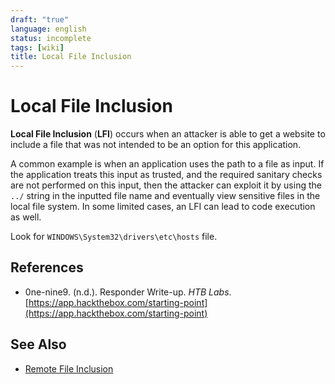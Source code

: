 ```yaml
---
draft: "true"
language: english
status: incomplete
tags: [wiki]
title: Local File Inclusion
---
```


# Local File Inclusion

**Local File Inclusion** (**LFI**) occurs when an attacker is able to get a website to include a file that was not intended to be an option for this application.

A common example is when an application uses the path to a file as input. If the application treats this input as trusted, and the required sanitary checks are not performed on this input, then the attacker can exploit it by using the `../` string in the inputted file name and eventually view sensitive files in the local file system. In some limited cases, an LFI can lead to code execution as well.

Look for `WINDOWS\System32\drivers\etc\hosts` file.

## References

- 0ne-nine9. (n.d.). <span class="reference-title">Responder Write-up</span>. _HTB Labs_. [https://app.hackthebox.com/starting-point](https://app.hackthebox.com/starting-point)

## See Also

- [Remote File Inclusion](remote-file-inclusion.md)
